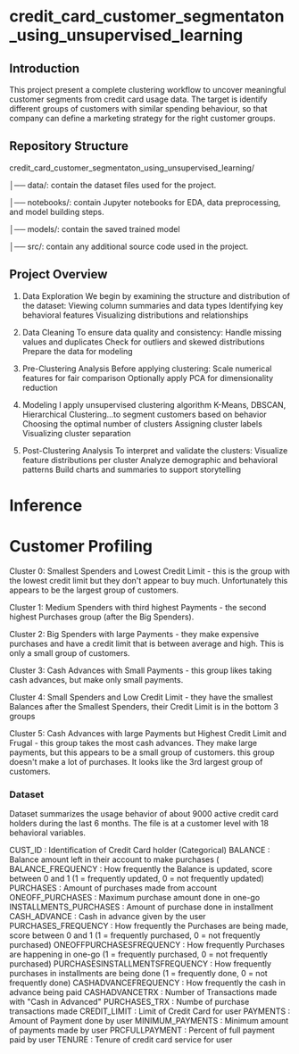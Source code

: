 # credit_card_customer_segmentaton_using_unsupervised_learning

## Introduction
This project present a complete clustering workflow to uncover meaningful customer segments from credit card usage data. The target is identify different groups of customers with similar spending behaviour, so that company can define a marketing strategy for the right customer groups.

## Repository Structure
credit_card_customer_segmentaton_using_unsupervised_learning/

│── data/: contain the dataset files used for the project.

│── notebooks/: contain Jupyter notebooks for EDA, data preprocessing, and model building steps.

│── models/: contain the saved trained model

│── src/: contain any additional source code used in the project.


## Project Overview

1. Data Exploration
We begin by examining the structure and distribution of the dataset:
Viewing column summaries and data types
Identifying key behavioral features
Visualizing distributions and relationships

2. Data Cleaning
To ensure data quality and consistency:
Handle missing values and duplicates
Check for outliers and skewed distributions
Prepare the data for modeling

3. Pre-Clustering Analysis
Before applying clustering:
Scale numerical features for fair comparison
Optionally apply PCA for dimensionality reduction

4. Modeling
I apply unsupervised clustering algorithm  K-Means, DBSCAN, Hierarchical Clustering...to segment customers based on behavior
Choosing the optimal number of clusters
Assigning cluster labels
Visualizing cluster separation

5. Post-Clustering Analysis
To interpret and validate the clusters:
Visualize feature distributions per cluster
Analyze demographic and behavioral patterns
Build charts and summaries to support storytelling

# Inference

# Customer Profiling

Cluster 0: Smallest Spenders and Lowest Credit Limit - this is the group with the lowest credit limit but they don't appear to buy much. Unfortunately this appears to be the largest group of customers.

Cluster 1: Medium Spenders with third highest Payments - the second highest Purchases group (after the Big Spenders).

Cluster 2: Big Spenders with large Payments - they make expensive purchases and have a credit limit that is between average and high. This is only a small group of customers.

Cluster 3: Cash Advances with Small Payments - this group likes taking cash advances, but make only small payments.

Cluster 4: Small Spenders and Low Credit Limit - they have the smallest Balances after the Smallest Spenders, their Credit Limit is in the bottom 3 groups

Cluster 5: Cash Advances with large Payments but Highest Credit Limit and Frugal - this group takes the most cash advances. They make large payments, but this appears to be a small group of customers. this group doesn't make a lot of purchases. It looks like the 3rd largest group of customers.

### Dataset
Dataset summarizes the usage behavior of about 9000 active credit card holders during the last 6 months. The file is at a customer level with 18 behavioral variables.

CUST_ID : Identification of Credit Card holder (Categorical)
BALANCE : Balance amount left in their account to make purchases (
BALANCE_FREQUENCY : How frequently the Balance is updated, score between 0 and 1 (1 = frequently updated, 0 = not frequently updated)
PURCHASES : Amount of purchases made from account
ONEOFF_PURCHASES : Maximum purchase amount done in one-go
INSTALLMENTS_PURCHASES : Amount of purchase done in installment
CASH_ADVANCE : Cash in advance given by the user
PURCHASES_FREQUENCY : How frequently the Purchases are being made, score between 0 and 1 (1 = frequently purchased, 0 = not frequently purchased)
ONEOFFPURCHASESFREQUENCY : How frequently Purchases are happening in one-go (1 = frequently purchased, 0 = not frequently purchased)
PURCHASESINSTALLMENTSFREQUENCY : How frequently purchases in installments are being done (1 = frequently done, 0 = not frequently done)
CASHADVANCEFREQUENCY : How frequently the cash in advance being paid
CASHADVANCETRX : Number of Transactions made with "Cash in Advanced"
PURCHASES_TRX : Numbe of purchase transactions made
CREDIT_LIMIT : Limit of Credit Card for user
PAYMENTS : Amount of Payment done by user
MINIMUM_PAYMENTS : Minimum amount of payments made by user
PRCFULLPAYMENT : Percent of full payment paid by user
TENURE : Tenure of credit card service for user

	